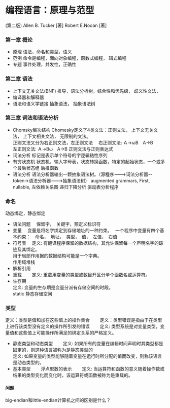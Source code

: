 # 编程语言：原理与范型
(第二版) 
Allen B. Tucker [著] 
Robert E.Nooan [著]

### 第一章 概论  
* 原理 
语法，命名和类型，语义
* 范例 
命令是编程，面向对象编程，函数式编程， 辑式编程
* 专题 
事件处理，并发性，正确性 

### 第二章 语法
* 上下文无关文法(BNF) 
推导，语法分析树，综合性和优先级， 歧义性文法， 
* 编译器和解释器 
* 语法和语义学链接 
抽象语法， 抽象语法树

### 第三章 词法和语法分析
* Chomsky层次结构 
Chomesky定义了4类文法：正则文法， 上下文无关文法， 上下文相关文法， 无限制的文法。  
正则文法又分为右正则文法，左正则文法　
右正则文法: Ａ->ωΒ　Α->B  
左正则文法: Ａ->Βω　Α->B 
正则文法与正则表达式　 
* 词法分析 
标记是表示单个符号的字逻辑粘性序列
* 有穷状态机 
状态机，输入字母表，状态转换函数，特定的起始状态，一个或多个最后状态组 
后推函数
* 语法分析 
语法分析器输出一颗抽象语法树。（源程序--->词法分析器--token->语法分析器--->抽象语法树） 
augmented grammars, First, nullable, 左依赖关系图 
递归下降分析 
驱动表分析程序

### 命名　
动态绑定，静态绑定　
* 语法问题　
保留字，　关键字，预定义标识符　
* 变量　
变量是将名字绑定到存储地址的一种约束。　
一个程序中变量有四个基本约束：　命名，　地址，　类型，　值，　左值，　右值　　
* 符号表　
定义: 有翻译程序保留的数据结构，其允许保留每一个声明名字的踪迹及其绑定。　　　  
用于局部作用据的数据结构可能是一个字典。　　  
作用域堆栈　　　  
* 解析引用　
* 重载　　
定义: 重载用变量的类型或数目开区分单个函数名或运算符。　　
* 生存期  
定义: 变量的生存期是变量分派有存储空间的时段。  
static 静态存储空间　　　

### 类型　
定义：类型是值和加在这些值上的操作集合　　
定义：类型错误是指由于在类型上进行该类型没有定义的操作所引发的错误　　
定义: 类型系统是对变量类型，变量值和这些值上可能操作所满足的绑定关系的严格定义。　　
* 静态类型和动态类型　　
定义: 如果所有的变量在编辑时间声明时其类型都是固定的，则这种语言被称为是静态类型的  
定义: 如果变量的类型能够随着变量在运行时所分配的值而改变，则称该语言是动态类型的。　　
* 基本类型　　
浮点型数的表示　　
定义: 当运算符和函数的意义随着操作数或结果的类型变化而变化时，该运算符或函数被称为是重载的。　　



#### 问题
big-endian和little-endian计算机之间的区别是什么？